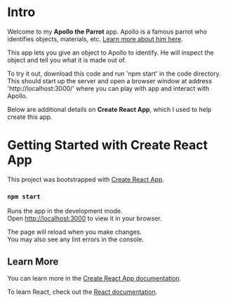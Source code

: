 # Intro

Welcome to my **Apollo the Parrot** app. Apollo is a famous parrot who identifies objects, materials, etc. [Learn more about him here](https://apolloandfrens.com/pages/about-us).

This app lets you give an object to Apollo to identify. He will inspect the object and tell you what it is made out of.

To try it out, download this code and run 'npm start' in the code directory. This should start up the server and open a browser window at address 'http://localhost:3000/' where you can play with app and interact with Apollo.

Below are additional details on **Create React App**, which I used to help create this app.

# Getting Started with Create React App

This project was bootstrapped with [Create React App](https://github.com/facebook/create-react-app).

### `npm start`

Runs the app in the development mode.\
Open [http://localhost:3000](http://localhost:3000) to view it in your browser.

The page will reload when you make changes.\
You may also see any lint errors in the console.

## Learn More

You can learn more in the [Create React App documentation](https://facebook.github.io/create-react-app/docs/getting-started).

To learn React, check out the [React documentation](https://reactjs.org/).
